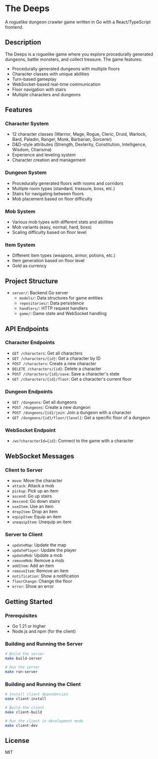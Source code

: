 # The Deeps

A roguelike dungeon crawler game written in Go with a React/TypeScript frontend.

## Description

The Deeps is a roguelike game where you explore procedurally generated dungeons, battle monsters, and collect treasure. The game features:

- Procedurally generated dungeons with multiple floors
- Character classes with unique abilities
- Turn-based gameplay
- WebSocket-based real-time communication
- Floor navigation with stairs
- Multiple characters and dungeons

## Features

### Character System
- 12 character classes (Warrior, Mage, Rogue, Cleric, Druid, Warlock, Bard, Paladin, Ranger, Monk, Barbarian, Sorcerer)
- D&D-style attributes (Strength, Dexterity, Constitution, Intelligence, Wisdom, Charisma)
- Experience and leveling system
- Character creation and management

### Dungeon System
- Procedurally generated floors with rooms and corridors
- Multiple room types (standard, treasure, boss, etc.)
- Stairs for navigating between floors
- Mob placement based on floor difficulty

### Mob System
- Various mob types with different stats and abilities
- Mob variants (easy, normal, hard, boss)
- Scaling difficulty based on floor level

### Item System
- Different item types (weapons, armor, potions, etc.)
- Item generation based on floor level
- Gold as currency

## Project Structure

- `server/`: Backend Go server
  - `models/`: Data structures for game entities
  - `repositories/`: Data persistence
  - `handlers/`: HTTP request handlers
  - `game/`: Game state and WebSocket handling

## API Endpoints

### Character Endpoints
- `GET /characters`: Get all characters
- `GET /characters/{id}`: Get a character by ID
- `POST /characters`: Create a new character
- `DELETE /characters/{id}`: Delete a character
- `POST /characters/{id}/save`: Save a character's state
- `GET /characters/{id}/floor`: Get a character's current floor

### Dungeon Endpoints
- `GET /dungeons`: Get all dungeons
- `POST /dungeons`: Create a new dungeon
- `POST /dungeons/{id}/join`: Join a dungeon with a character
- `GET /dungeons/{id}/floor/{level}`: Get a specific floor of a dungeon

### WebSocket Endpoint
- `/ws?characterId={id}`: Connect to the game with a character

## WebSocket Messages

### Client to Server
- `move`: Move the character
- `attack`: Attack a mob
- `pickup`: Pick up an item
- `ascend`: Go up stairs
- `descend`: Go down stairs
- `useItem`: Use an item
- `dropItem`: Drop an item
- `equipItem`: Equip an item
- `unequipItem`: Unequip an item

### Server to Client
- `updateMap`: Update the map
- `updatePlayer`: Update the player
- `updateMob`: Update a mob
- `removeMob`: Remove a mob
- `addItem`: Add an item
- `removeItem`: Remove an item
- `notification`: Show a notification
- `floorChange`: Change the floor
- `error`: Show an error

## Getting Started

### Prerequisites
- Go 1.21 or higher
- Node.js and npm (for the client)

### Building and Running the Server
```bash
# Build the server
make build-server

# Run the server
make run-server
```

### Building and Running the Client
```bash
# Install client dependencies
make client-install

# Build the client
make client-build

# Run the client in development mode
make client-dev
```

## License

MIT 